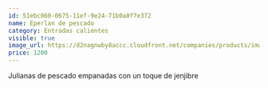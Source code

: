 ```yaml
---
id: 51ebc060-0675-11ef-9e24-71b0a0f7e372
name: Eperlan de pescado
category: Entradas calientes
visible: true
image_url: https://d2nagnwby8accc.cloudfront.net/companies/products/images/800/af99521f-c172-4411-9aed-2050359c961a.jpg
price: 1200
---
```


Julianas de pescado empanadas con un toque de jenjibre
